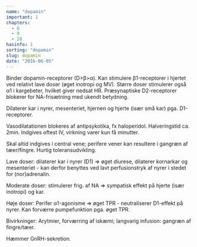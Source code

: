 ```yaml
---
name: "dopamin"
important: 1
chapters:
  - 6
  - 9
  - 28
hasinfo: 1
sorting: "dopamin"
slug: dopamin
date: "2016-06-05"
---
```


Binder dopamin-receptorer (D>β>α). Kan stimulere β1-receptorer i hjertet ved
relativt lave doser (øget inotropi og MV). Større doser stimulerer også α1 i
kargebeter, hvilket giver nedsat HR. Præsynaptiske D2-receptorer blokerer for
NA-frisætning med ukendt betydning.

Dilaterer kar i nyrer, mesenteriet, hjernen og hjerte (især små kar) pga.
D1-receptorer.

Vasodilatationen blokeres af antipsykotika, fx haloperidol. Halveringstid ca.
2min. Indgives oftest IV, virkning varer kun få minutter.

Skal altid indgives i central vene; perifere vener kan resultere i gangræn af
tæer/fingre. Hurtig toleransudvikling.

Lave doser: dilaterer kar i nyrer (D1) => øget diurese, dilaterer kornarkar og
mesenteriet - kan derfor benyttes ved lavt perfusionstryk af nyrer i stedet for
(nor)adrenalin.

Moderate doser: stimulerer frig. af NA => sympatisk effekt på hjerte (især
inotropi) og kar.

Høje doser: Perifer α1-agonisme => øget TPR - neutraliserer D1-effekt på nyrer.
Kan forværre pumpefunktion pga. øget TPR.

Bivirkninger: Arytmier, forværring af iskæmi; langvarig infusion: gangræn af
fingre/tæer.

Hæmmer GnRH-sekretion.
